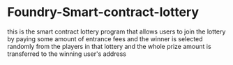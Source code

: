 # Foundry-Smart-contract-lottery
this is the smart contract lottery program that allows users to join the lottery by paying some amount of entrance fees
and the winner is selected randomly from the players in that lottery and the whole prize amount is transferred to 
the winning user's address
